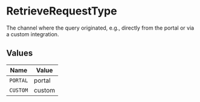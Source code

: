 # RetrieveRequestType

The channel where the query originated, e.g., directly from the portal or via a custom integration.


## Values

| Name     | Value    |
| -------- | -------- |
| `PORTAL` | portal   |
| `CUSTOM` | custom   |